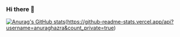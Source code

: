 ### Hi there 👋

[![Anurag's GitHub stats](https://github-readme-stats.vercel.app/api?username=Juanx65&show_icons=true&theme=transparent)](https://github.com/anuraghazra/github-readme-stats)(https://github-readme-stats.vercel.app/api?username=anuraghazra&count_private=true)
